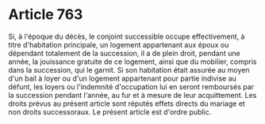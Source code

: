 # Article 763

Si, à l'époque du décès, le conjoint successible occupe effectivement, à titre d'habitation principale, un logement appartenant aux époux ou dépendant totalement de la succession, il a de plein droit, pendant une année, la jouissance gratuite de ce logement, ainsi que du mobilier, compris dans la succession, qui le garnit.   Si son habitation était assurée au moyen d'un bail à loyer ou d'un logement appartenant pour partie indivise au défunt, les loyers ou l'indemnité d'occupation lui en seront remboursés par la succession pendant l'année, au fur et à mesure de leur acquittement.   Les droits prévus au présent article sont réputés effets directs du mariage et non droits successoraux.   Le présent article est d'ordre public.